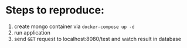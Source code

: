 # Steps to reproduce:

1) create mongo container via `docker-compose up -d`
2) run application
3) send `GET` request to localhost:8080/test and watch result in database